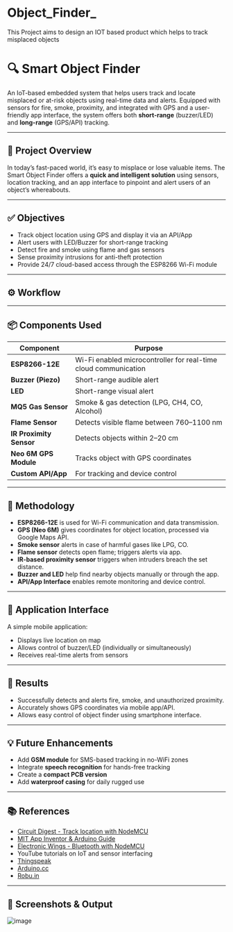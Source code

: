 # Object_Finder_
This Project aims to design an IOT based product which helps to track misplaced objects

# 🔍 Smart Object Finder

An IoT-based embedded system that helps users track and locate misplaced or at-risk objects using real-time data and alerts. Equipped with sensors for fire, smoke, proximity, and integrated with GPS and a user-friendly app interface, the system offers both **short-range** (buzzer/LED) and **long-range** (GPS/API) tracking.

---

## 🚀 Project Overview

In today’s fast-paced world, it’s easy to misplace or lose valuable items. The Smart Object Finder offers a **quick and intelligent solution** using sensors, location tracking, and an app interface to pinpoint and alert users of an object’s whereabouts.

---

## ✅ Objectives

- Track object location using GPS and display it via an API/App
- Alert users with LED/Buzzer for short-range tracking
- Detect fire and smoke using flame and gas sensors
- Sense proximity intrusions for anti-theft protection
- Provide 24/7 cloud-based access through the ESP8266 Wi-Fi module

---

## ⚙️ Workflow


---

## 📦 Components Used

| Component            | Purpose |
|----------------------|---------|
| **ESP8266-12E**      | Wi-Fi enabled microcontroller for real-time cloud communication |
| **Buzzer (Piezo)**   | Short-range audible alert |
| **LED**              | Short-range visual alert |
| **MQ5 Gas Sensor**   | Smoke & gas detection (LPG, CH4, CO, Alcohol) |
| **Flame Sensor**     | Detects visible flame between 760–1100 nm |
| **IR Proximity Sensor** | Detects objects within 2–20 cm |
| **Neo 6M GPS Module**| Tracks object with GPS coordinates |
| **Custom API/App**   | For tracking and device control |

---

## 🔧 Methodology

- **ESP8266-12E** is used for Wi-Fi communication and data transmission.  
- **GPS (Neo 6M)** gives coordinates for object location, processed via Google Maps API.  
- **Smoke sensor** alerts in case of harmful gases like LPG, CO.  
- **Flame sensor** detects open flame; triggers alerts via app.  
- **IR-based proximity sensor** triggers when intruders breach the set distance.  
- **Buzzer and LED** help find nearby objects manually or through the app.  
- **API/App Interface** enables remote monitoring and device control.  

---

## 📲 Application Interface

A simple mobile application:
- Displays live location on map  
- Allows control of buzzer/LED (individually or simultaneously)  
- Receives real-time alerts from sensors  

---

## 📍 Results

- Successfully detects and alerts fire, smoke, and unauthorized proximity.  
- Accurately shows GPS coordinates via mobile app/API.  
- Allows easy control of object finder using smartphone interface.  

---

## 💡 Future Enhancements

- Add **GSM module** for SMS-based tracking in no-WiFi zones  
- Integrate **speech recognition** for hands-free tracking  
- Create a **compact PCB version**  
- Add **waterproof casing** for daily rugged use  

---

## 📚 References

- [Circuit Digest - Track location with NodeMCU](https://circuitdigest.com/microcontroller-projects/how-to-track-location-with-nodemcu-using-google-map-api)  
- [MIT App Inventor & Arduino Guide](https://community.element14.com/members-area/personalblogs/b/blog/posts/mit-app-inventor-and-arduino-part-2---send-data-from-arduino-to-android-and-display)  
- [Electronic Wings - Bluetooth with NodeMCU](https://www.electronicwings.com/nodemcu/hc-05-bluetooth-module-interfacing-with-nodemcu)  
- YouTube tutorials on IoT and sensor interfacing  
- [Thingspeak](https://thingspeak.com)  
- [Arduino.cc](https://www.arduino.cc)  
- [Robu.in](https://www.robu.in)  

---

## 📸 Screenshots & Output
![image](https://github.com/user-attachments/assets/4febfff4-b6ab-41a5-9030-52686f38882b)

